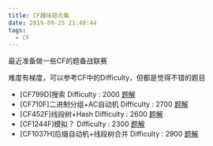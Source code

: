 ```yaml
---
title: CF趣味题合集
date: 2019-09-25 21:40:44
tags:
  - CF
---
```


最近准备做一些CF的题备战联赛

难度有梯度，可以参考CF中的Difficulty，但都是觉得不错的题目

<!-- more -->

* [CF799D]搜索 Difficulty : 2000 [题解](http://ljf-cnyali.cn/2019/09/25/CF799D-%E6%90%9C%E7%B4%A2/)
* [CF710F]二进制分组+AC自动机 Difficulty : 2700 [题解](http://ljf-cnyali.cn/2019/09/26/CF710F-%E4%BA%8C%E8%BF%9B%E5%88%B6%E5%88%86%E7%BB%84-AC%E8%87%AA%E5%8A%A8%E6%9C%BA/)
* [CF452F]线段树+Hash Difficulty : 2600 [题解](http://ljf-cnyali.cn/2019/09/08/CF452F-%E7%BA%BF%E6%AE%B5%E6%A0%91-Hash/)
* [CF1244F]模拟？ Difficulty : 2300 [题解](http://ljf-cnyali.cn/2019/10/27/CF1244F-Chips-%E9%A2%98%E8%A7%A3/)
* [CF1037H]后缀自动机+线段树合并 Difficulty : 2900 [题解](http://ljf-cnyali.cn/2019/11/25/CF1037H-%E5%90%8E%E7%BC%80%E8%87%AA%E5%8A%A8%E6%9C%BA-%E7%BA%BF%E6%AE%B5%E6%A0%91%E5%90%88%E5%B9%B6/)
